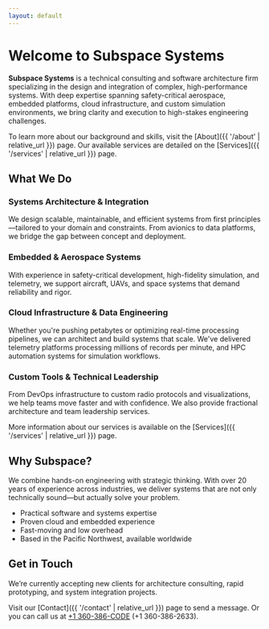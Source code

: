 ```yaml
---
layout: default
---
```


# Welcome to Subspace Systems

**Subspace Systems** is a technical consulting and software architecture firm specializing in the design and integration of complex, high-performance systems. With deep expertise spanning safety-critical aerospace, embedded platforms, cloud infrastructure, and custom simulation environments, we bring clarity and execution to high-stakes engineering challenges.

To learn more about our background and skills, visit the [About]({{ '/about' | relative_url }}) page. Our available services are detailed on the [Services]({{ '/services' | relative_url }}) page.

## What We Do

### Systems Architecture & Integration
We design scalable, maintainable, and efficient systems from first principles—tailored to your domain and constraints. From avionics to data platforms, we bridge the gap between concept and deployment.

### Embedded & Aerospace Systems
With experience in safety-critical development, high-fidelity simulation, and telemetry, we support aircraft, UAVs, and space systems that demand reliability and rigor.

### Cloud Infrastructure & Data Engineering
Whether you're pushing petabytes or optimizing real-time processing pipelines, we can architect and build systems that scale. We've delivered telemetry platforms processing millions of records per minute, and HPC automation systems for simulation workflows.

### Custom Tools & Technical Leadership
From DevOps infrastructure to custom radio protocols and visualizations, we help teams move faster and with confidence. We also provide fractional architecture and team leadership services.

More information about our services is available on the [Services]({{ '/services' | relative_url }}) page.

## Why Subspace?

We combine hands-on engineering with strategic thinking. With over 20 years of experience across industries, we deliver systems that are not only technically sound—but actually solve your problem.

- Practical software and systems expertise  
- Proven cloud and embedded experience  
- Fast-moving and low overhead  
- Based in the Pacific Northwest, available worldwide

## Get in Touch

We’re currently accepting new clients for architecture consulting, rapid prototyping, and system integration projects.

Visit our [Contact]({{ '/contact' | relative_url }}) page to send a message. Or you can call us at [+1 360-386-CODE](tel:+13603862633) (+1 360-386-2633).
